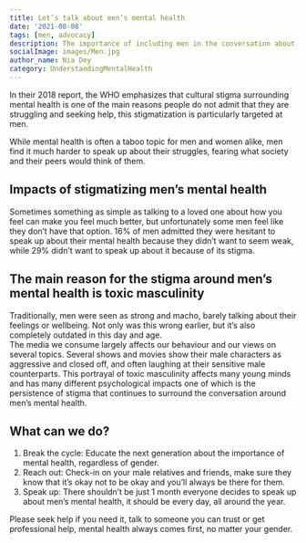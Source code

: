 ```yaml
---  
title: Let’s talk about men’s mental health
date: '2021-08-08'  
tags: [men, advocacy]  
description: The importance of including men in the conversation about mental health
socialImage: images/Men.jpg
author_name: Nia Dey
category: UnderstandingMentalHealth
---  
```

In their 2018 report, the WHO emphasizes that cultural stigma surrounding mental health is one of the main reasons people do not admit that they are struggling and seeking help, this stigmatization is particularly targeted at men.

While mental health is often a taboo topic for men and women alike, men find it much harder to speak up about their struggles, fearing what society and their peers would think of them.

## Impacts of stigmatizing men’s mental health
Sometimes something as simple as talking to a loved one about how you feel can make you feel much better, but unfortunately some men feel like they don’t have that option. 16% of men admitted they were hesitant to speak up about their mental health because they didn’t want to seem weak, while 29% didn’t want to speak up about it because of its stigma. 

## The main reason for the stigma around men’s mental health is toxic masculinity
Traditionally, men were seen as strong and macho, barely talking about their feelings or wellbeing. Not only was this wrong earlier, but it’s also completely outdated in this day and age.  
The media we consume largely affects our behaviour and our views on several topics. Several shows and movies show their male characters as aggressive and closed off, and often laughing at their sensitive male counterparts. 
This portrayal of toxic masculinity affects many young minds and has many different psychological impacts one of which is the persistence of stigma that continues to surround the conversation around men’s mental health.

## What can we do?
  1. Break the cycle: Educate the next generation about the importance of mental health, regardless of gender. 
  2. Reach out: Check-in on your male relatives and friends, make sure they know that it’s okay not to be okay and you’ll always be there for them. 
  3. Speak up: There shouldn’t be just 1 month everyone decides to speak up about men’s mental health, it should be every day, all around the year.

Please seek help if you need it, talk to someone you can trust or get professional help, mental health always comes first, no matter your gender.
